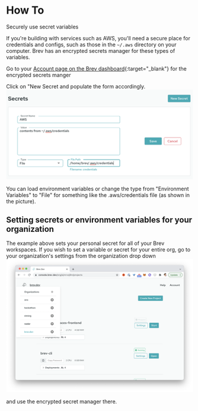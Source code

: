 # How To
Securely use secret variables

If you're building with services such as AWS, you'll need a secure place for credentials and configs, such as those in the `~/.aws` directory on your computer. Brev has an encrypted secrets manager for these types of variables.

Go to your [Account page on the Brev dashboard](https://console.brev.dev/profile){:target="_blank"} for the encrypted secrets manger

Click on "New Secret and populate the form accordingly. 
![Screenshot](media/secrets-filled.png)

You can load environment variables or change the type from "Environment Variables" to "File" for something like the .aws/credentials file (as shown in the picture).

## Setting secrets or environment variables for your organization

The example above sets your personal secret for all of your Brev workspaces. If you wish to set a variable or secret for your entire org, go to your organization's settings from the organization drop down
![Screenshot](media/org-dropdown-window.png)

and use the encrypted secret manager there.





